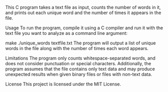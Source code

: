 This C program takes a text file as input, counts the number of words in it, and prints out each unique word and the number of times it appears in the file.

Usage
To run the program, compile it using a C compiler and run it with the text file you want to analyze as a command line argument:

make
./unique_words textfile.txt
The program will output a list of unique words in the file along with the number of times each word appears.

Limitations
The program only counts whitespace-separated words, and does not consider punctuation or special characters. Additionally, the program assumes that the file contains only text data and may produce unexpected results when given binary files or files with non-text data.

License
This project is licensed under the MIT License.
